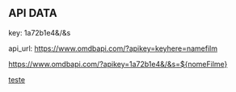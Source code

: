 ## API DATA

key: 1a72b1e4&/&s

api_url: https://www.omdbapi.com/?apikey=keyhere=namefilm

https://www.omdbapi.com/?apikey=1a72b1e4&/&s=${nomeFilme}

[teste](https://www.omdbapi.com/?apikey=1a72b1e4&/&s=Rambo)